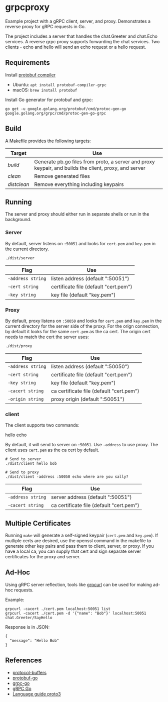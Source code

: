 # grpcproxy

Example project with a gRPC client, server, and proxy. Demonstrates a reverse proxy for gRPC requests in Go.

The project includes a server that handles the chat.Greeter and chat.Echo services. A reverse grpc proxy supports forwarding the chat services. Two clients - echo and hello will send an echo request or a hello request.

## Requirements

Install [protobuf compiler](https://github.com/protocolbuffers/protobuf/releases)

+ Ubuntu: `apt install protobuf-compiler-grpc`
+ macOS: `brew install protobuf`

Install Go generator for protobuf and grpc:

```
go get -u google.golang.org/protobuf/cmd/protoc-gen-go google.golang.org/grpc/cmd/protoc-gen-go-grpc
```

## Build

A Makefile provides the following targets:

| Target | Use |
| ------ | --- |
|*build*|Generate pb.go files from proto, a server and proxy keypair, and builds the client, proxy, and server|
|*clean*|Remove generated files|
|*distclean*|Remove everything including keypairs|

## Running

The server and proxy should either run in separate shells or run in the background.

### Server

By default, server listens on `:50051` and looks for `cert.pem` and `key.pem` in the current directory.

```
./dist/server
```

| Flag | Use |
| ---- | --- |
|`-address string`|listen address (default ":50051")|
|`-cert string`|certificate file (default "cert.pem")
|`-key string`|key file (default "key.pem")|

### Proxy

By default, proxy listens on `:50050` and looks for `cert.pem` and `key.pem` in the current directory for the server side of the proxy. For the orign connection, by default it looks for the same `cert.pem` as the ca cert. The origin cert needs to match the cert the server uses:

```
./dist/proxy
```

| Flag | Use |
| ---- | --- |
|`-address string`|listen address (default ":50050")|
|`-cert string`|certificate file (default "cert.pem")
|`-key string`|key file (default "key.pem")|
|`-cacert string`|ca certificate file (default "cert.pem")
|`-origin string`|proxy origin (default ":50051")|

### client

The client supports two commands:

hello <name>
echo <string>

By default, it will send to server on `:50051`. Use `-address` to use proxy. The client uses `cert.pem` as the ca cert by default.

```
# Send to server
./dist/client hello bob

# Send to proxy
./dist/client -address :50050 echo where are you sally?
```

| Flag | Use |
| ---- | --- |
|`-address string`|server address (default ":50051")|
|`-cacert string`|ca certificate file (default "cert.pem")


## Multiple Certificates

Running `make` will generate a self-signed keypair (`cert.pem` and `key.pem`). If mutliple certs are desired, use the openssl command in the makefile to generate other key pairs and pass them to client, server, or proxy. If you have a local ca, you can supply that cert and sign separate server certificates for the proxy and server.

## Ad-Hoc

Using gRPC server reflection, tools like [grpcurl](https://github.com/fullstorydev/grpcurl) can be used for making ad-hoc requests.

Example:

```
grpcurl -cacert ./cert.pem localhost:50051 list
grpcurl -cacert ./cert.pem -d '{"name": "Bob"}' localhost:50051 chat.Greeter/SayHello
```

Response is in JSON:

```
{
  "message": "Hello Bob"
}
```

## References

* [protocol-buffers](https://developers.google.com/protocol-buffers/)
* [protobuf-go](https://github.com/protocolbuffers/protobuf-go)
* [grpc-go](https://github.com/grpc/grpc-go)
* [gRPC Go](https://grpc.io/docs/languages/go/)
* [Language guide proto3](https://developers.google.com/protocol-buffers/docs/proto3)
